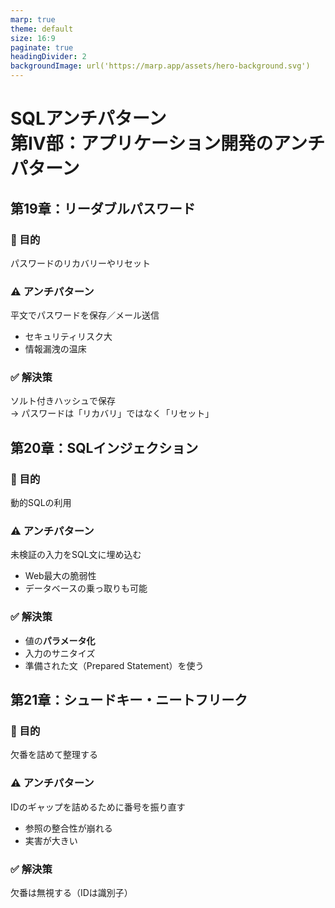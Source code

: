 ```yaml
---
marp: true
theme: default
size: 16:9
paginate: true
headingDivider: 2
backgroundImage: url('https://marp.app/assets/hero-background.svg')
---
```


# SQLアンチパターン  <br> 第IV部：アプリケーション開発のアンチパターン

<!-- --- -->

## 第19章：リーダブルパスワード

### 🎯 目的
パスワードのリカバリーやリセット

### ⚠️ アンチパターン
平文でパスワードを保存／メール送信

- セキュリティリスク大
- 情報漏洩の温床

### ✅ 解決策
ソルト付きハッシュで保存  
→ パスワードは「リカバリ」ではなく「リセット」

<!-- --- -->

## 第20章：SQLインジェクション

### 🎯 目的
動的SQLの利用

### ⚠️ アンチパターン
未検証の入力をSQL文に埋め込む

- Web最大の脆弱性
- データベースの乗っ取りも可能

### ✅ 解決策
- 値の**パラメータ化**
- 入力のサニタイズ
- 準備された文（Prepared Statement）を使う

<!-- --- -->

## 第21章：シュードキー・ニートフリーク

### 🎯 目的
欠番を詰めて整理する

### ⚠️ アンチパターン
IDのギャップを詰めるために番号を振り直す

- 参照の整合性が崩れる
- 実害が大きい

### ✅ 解決策
欠番は無視する（IDは識別子）
